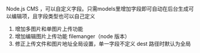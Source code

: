Node.js CMS ，可以自定义字段。只需models里增加字段即可自动在后台生成可以编辑项，且字段类型也可以自己定义

1. 增加多图片和单图片上传功能
2. 增加编辑图片上传功能 filemanger（node 版本）
3. 修正上传文件和图片地址全局设置，单一字段不定义 dest 路径时默认为全局
